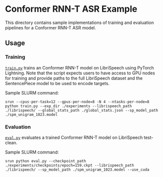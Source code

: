 # Conformer RNN-T ASR Example

This directory contains sample implementations of training and evaluation pipelines for a Conformer RNN-T ASR model.

## Usage

### Training

[`train.py`](./train.py) trains an Conformer RNN-T model on LibriSpeech using PyTorch Lightning. Note that the script expects users to have access to GPU nodes for training and provide paths to the full LibriSpeech dataset and the SentencePiece model to be used to encode targets.

Sample SLURM command:
```
srun --cpus-per-task=12 --gpus-per-node=8 -N 4 --ntasks-per-node=8 python train.py --exp_dir ./experiments --librispeech_path ./librispeech/ --global_stats_path ./global_stats.json --sp_model_path ./spm_unigram_1023.model
```

### Evaluation

[`eval.py`](./eval.py) evaluates a trained Conformer RNN-T model on LibriSpeech test-clean.

Sample SLURM command:
```
srun python eval.py --checkpoint_path ./experiments/checkpoints/epoch=159.ckpt --librispeech_path ./librispeech/ --sp_model_path ./spm_unigram_1023.model --use_cuda
```
